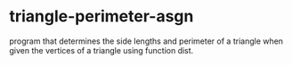 # triangle-perimeter-asgn
program that determines the side lengths and perimeter of a triangle when given the vertices of a triangle using function dist.
